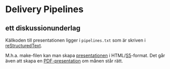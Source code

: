 # Delivery Pipelines

## ett diskussionunderlag

Källkoden till presentationen ligger i ```pipelines.txt``` som är skriven i
[reStructuredText](http://docutils.sourceforge.net/docs/ref/rst/restructuredtext.html).

M.h.a. make-filen kan man skapa [presentationen](http://jonas.init.se/pipeline) i
HTML/[S5](http://meyerweb.com/eric/tools/s5/)-format. Det går även att skapa en
[PDF-presentation](http://jonas.init.se/pipeline/pipeline.pdf) om månen står rätt.
